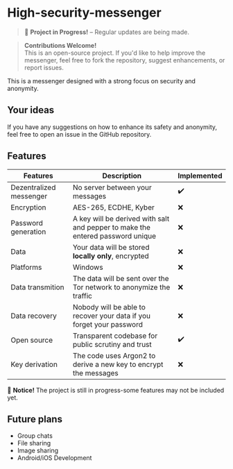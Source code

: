 # High-security-messenger

> 🚧 __Project in Progress!__ – Regular updates are being made.

> __Contributions Welcome!__<br>
> This is an open-source project. If you'd like to help improve the messenger,
> feel free to fork the repository, suggest enhancements, or report issues.

This is a messenger designed with a strong focus on security and anonymity.

## Your ideas
If you have any suggestions on how to enhance its safety and anonymity,
feel free to open an issue in the GitHub repository.

## Features
| Features                | Description                                                                    | Implemented |
| ----------------------- | ------------------------------------------------------------------------------ | ----------- |
| Dezentralized messenger | No server between your messages                                                | ✔️          |
| Encryption              | AES-265, ECDHE, Kyber                                                          | ❌          |
| Password generation     | A key will be derived with salt and pepper to make the entered password unique | ❌          |
| Data                    | Your data will be stored __locally only__, encrypted                           | ❌          |
| Platforms               | Windows                                                                        | ❌          |
| Data transmition        | The data will be sent over the Tor network to anonymize the traffic            | ❌          |
| Data recovery           | Nobody will be able to recover your data if you forget your password           | ❌          |
| Open source             | Transparent codebase for public scrutiny and trust                             | ✔️          |
| Key derivation          | The code uses Argon2 to derive a new key to encrypt the messages               | ❌          |

📌 __Notice!__ The project is still in progress-some features may not be included yet.

## Future plans
- Group chats
- File sharing
- Image sharing
- Android/iOS Development
